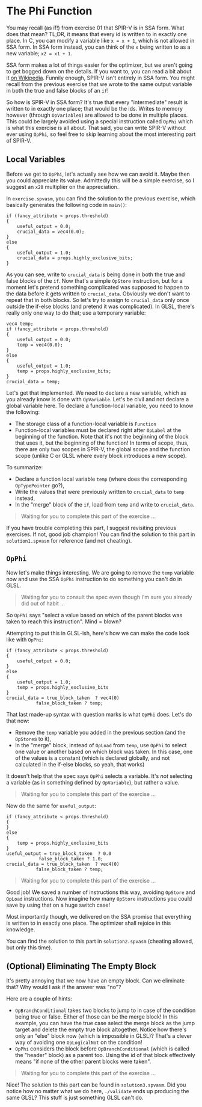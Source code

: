 # The Phi Function

You may recall (as if!) from exercise 01 that SPIR-V is in SSA form.  What does that mean?  TL;DR,
it means that every id is written to in exactly one place.  In C, you can modify a variable like
`x = x + 1`, which is not allowed in SSA form.  In SSA form instead, you can think of the `x` being
written to as a new variable; `x2 = x1 + 1`.

SSA form makes a lot of things easier for the optimizer, but we aren't going to get bogged down on
the details.  If you want to, you can read a bit about it [on Wikipedia][SSA].  Funnily enough,
SPIR-V isn't entirely in SSA form.  You might recall from the previous exercise that we wrote to the
same output variable in both the true and false blocks of an `if`!

So how is SPIR-V in SSA form?  It's true that every "intermediate" result is written to in exactly
one place; that would be the ids.  Writes to memory however (through `OpVariable`s) are allowed to
be done in multiple places.  This could be largely avoided using a special instruction called
`OpPhi` which is what this exercise is all about.  That said, you can write SPIR-V without ever
using `OpPhi`, so feel free to skip learning about the most interesting part of SPIR-V.

[SSA]: https://en.wikipedia.org/wiki/Static_single_assignment_form

## Local Variables

Before we get to `OpPhi`, let's actually see how we can avoid it.  Maybe then you could appreciate
its value.  Admittedly this will be a simple exercise, so I suggest an `x20` multiplier on the
appreciation.

In `exercise.spvasm`, you can find the solution to the previous exercise, which basically generates
the following code in `main()`:

```
if (fancy_attribute < props.threshold)
{
    useful_output = 0.0;
    crucial_data = vec4(0.0);
}
else
{
    useful_output = 1.0;
    crucial_data = props.highly_exclusive_bits;
}
```

As you can see, write to `crucial_data` is being done in both the true and false blocks of the `if`.
Now that's a simple `OpStore` instruction, but for a moment let's pretend something complicated was
supposed to happen to the data before it gets written to `crucial_data`.  Obviously we don't want to
repeat that in both blocks.  So let's try to assign to `crucial_data` only once outside the if-else
blocks (and pretend it was complicated).  In GLSL, there's really only one way to do that; use a
temporary variable:

```
vec4 temp;
if (fancy_attribute < props.threshold)
{
    useful_output = 0.0;
    temp = vec4(0.0);
}
else
{
    useful_output = 1.0;
    temp = props.highly_exclusive_bits;
}
crucial_data = temp;
```

Let's get that implemented.  We need to declare a new variable, which as you already know is done
with `OpVariable`.  Let's be civil and not declare a global variable here.  To declare a
function-local variable, you need to know the following:

- The storage class of a function-local variable is `Function`
- Function-local variables must be declared right after `OpLabel` at the beginning of the function.
  Note that it's not the beginning of the block that uses it, but the beginning of the function!  In
  terms of scope, thus, there are only two scopes in SPIR-V, the global scope and the function
  scope (unlike C or GLSL where every block introduces a new scope).

To summarize:

- Declare a function local variable `temp` (where does the corresponding `OpTypePointer` go?),
- Write the values that were previously written to `crucial_data` to `temp` instead,
- In the "merge" block of the `if`, load from `temp` and write to `crucial_data`.

> Waiting for you to complete this part of the exercise ...

If you have trouble completing this part, I suggest revisiting previous exercises.  If not, good job
champion!  You can find the solution to this part in `solution1.spvasm` for reference (and not
cheating).

## `OpPhi`

Now let's make things interesting.  We are going to remove the `temp` variable now and use the
SSA `OpPhi` instruction to do something you can't do in GLSL.

> Waiting for you to consult the spec even though I'm sure you already did out of habit ...

So `OpPhi` says "select a value based on which of the parent blocks was taken to reach this
instruction".  Mind = blown?

Attempting to put this in GLSL-ish, here's how we can make the code look like with `OpPhi`:

```
if (fancy_attribute < props.threshold)
{
    useful_output = 0.0;
}
else
{
    useful_output = 1.0;
    temp = props.highly_exclusive_bits
}
crucial_data = true_block_taken  ? vec4(0)
	       false_block_taken ? temp;
```

That last made-up syntax with question marks is what `OpPhi` does.  Let's do that now:

- Remove the `temp` variable you added in the previous section (and the `OpStore`s to it),
- In the "merge" block, instead of `OpLoad` from `temp`, use `OpPhi` to select one value or another
  based on which block was taken.  In this case, one of the values is a constant (which is declared
  globally, and not calculated in the if-else blocks, so yeah, that works)

It doesn't help that the spec says `OpPhi` selects a variable.  It's *not* selecting a variable (as
in something defined by `OpVariable`), but rather a value.

> Waiting for you to complete this part of the exercise ...

Now do the same for `useful_output`:

```
if (fancy_attribute < props.threshold)
{
}
else
{
    temp = props.highly_exclusive_bits
}
useful_output = true_block_taken  ? 0.0
	        false_block_taken ? 1.0;
crucial_data = true_block_taken  ? vec4(0)
	       false_block_taken ? temp;
```

> Waiting for you to complete this part of the exercise ...

Good job!  We saved a number of instructions this way, avoiding `OpStore` and `OpLoad` instructions.
Now imagine how many `OpStore` instructions you could save by using that on a huge switch case!

Most importantly though, we delivered on the SSA promise that everything is written to in exactly
one place.  The optimizer shall rejoice in this knowledge.

You can find the solution to this part in `solution2.spvasm` (cheating allowed, but only this time).

## (Optional) Eliminating The Empty Block

It's pretty annoying that we now have an empty block.  Can we eliminate that?  Why would I ask if
the answer was "no"?

Here are a couple of hints:

- `OpBranchConditional` takes two blocks to jump to in case of the condition being true or false.
  Either of those can be the merge block!  In this example, you can have the true case select the
  merge block as the jump target and delete the empty true block altogether.  Notice how there's
  only an "else" block now (which is impossible in GLSL)?  That's a clever way of avoiding one
  `OpLogicalNot` on the condition!
- `OpPhi` considers the block before `OpBranchConditional` (which is called the "header" block) as a
  parent too.  Using the id of that block effectively means "if none of the other parent blocks were
  taken".

> Waiting for you to complete this part of the exercise ...

Nice!  The solution to this part can be found in `solution3.spvasm`.  Did you notice how no matter
what we do here, `./validate` ends up producing the same GLSL?  This stuff is just something GLSL
can't do.
